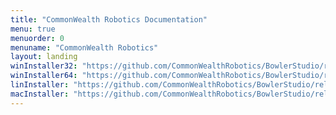```yaml
---
title: "CommonWealth Robotics Documentation"
menu: true
menuorder: 0
menuname: "CommonWealth Robotics"
layout: landing
winInstaller32: "https://github.com/CommonWealthRobotics/BowlerStudio/releases/download/0.19.4/Windows-32-BowlerStudio-0.19.4.exe"
winInstaller64: "https://github.com/CommonWealthRobotics/BowlerStudio/releases/download/0.19.4/Windows-64-BowlerStudio-0.19.4.exe"
linInstaller: "https://github.com/CommonWealthRobotics/BowlerStudio/releases/download/0.19.4/Ubuntu-BowlerStudio-0.19.4.deb"
macInstaller: "https://github.com/CommonWealthRobotics/BowlerStudio/releases/download/0.19.4/MacOSX-BowlerStudio-0.19.4.zip"
---
```


